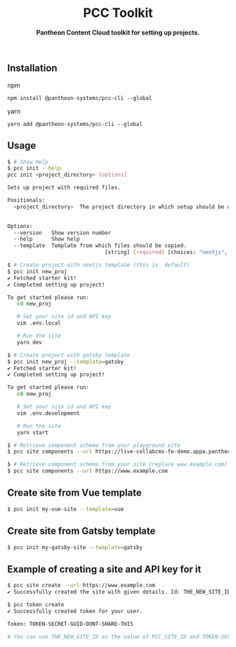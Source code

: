<div align="center">
	<h1>PCC Toolkit</h1>
	<p>
		<b>Pantheon Content Cloud toolkit for setting up projects.</b>
	</p>
	<br>
</div>

## Installation

npm

```console
npm install @pantheon-systems/pcc-cli --global
```

yarn

```console
yarn add @pantheon-systems/pcc-cli --global
```

## Usage

```bash
$ # Show Help
$ pcc init --help
pcc init <project_directory> [options]

Sets up project with required files.

Positionals:
  <project_directory>  The project directory in which setup should be done.
                                                                        [string]

Options:
  --version   Show version number                                      [boolean]
  --help      Show help                                                [boolean]
  --template  Template from which files should be copied.
                               [string] [required] [choices: "nextjs", "gatsby", "vue"]

$ # Create project with nextjs template (this is  default)
$ pcc init new_proj
✔ Fetched starter kit!
✔ Completed setting up project!

To get started please run:
   cd new_proj

   # Set your site id and API key
   vim .env.local

   # Run the site
   yarn dev

$ # Create project with gatsby template
$ pcc init new_proj --template=gatsby
✔ Fetched starter kit!
✔ Completed setting up project!

To get started please run:
   cd new_proj

   # Set your site id and API key
   vim .env.development

   # Run the site
   yarn start

$ # Retrieve component schema from your playground site
$ pcc site components --url https://live-collabcms-fe-demo.appa.pantheon.site --apiPath /api/YOUR_SITE_ID/pantheoncloud/component_schema

$ # Retrieve component schema from your site (replace www.example.com)
$ pcc site components --url https://www.example.com

```

## Create site from Vue template
```bash
$ pcc init my-vue-site --template=vue
```

## Create site from Gatsby template
```bash
$ pcc init my-gatsby-site --template=gatsby
```

## Example of creating a site and API key for it

```bash
$ pcc site create --url https://www.example.com
✔ Successfully created the site with given details. Id: THE_NEW_SITE_ID

$ pcc token create
✔ Successfully created token for your user.

Token: TOKEN-SECRET-GUID-DONT-SHARE-THIS

# You can use THE_NEW_SITE_ID as the value of PCC_SITE_ID and TOKEN-SECRET-GUID-DONT-SHARE-THIS for PCC_API_KEY
```

